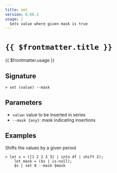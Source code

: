 ```yaml
---
title: set
version: 0.66.1
usage: |
  Sets value where given mask is true
---
```


# <code>{{ $frontmatter.title }}</code>

<div style='white-space: pre-wrap;'>{{ $frontmatter.usage }}</div>

## Signature

```> set (value) --mask```

## Parameters

 -  `value`: value to be inserted in series
 -  `--mask {any}`: mask indicating insertions

## Examples

Shifts the values by a given period
```shell
> let s = ([1 2 2 3 3] | into df | shift 2);
    let mask = ($s | is-null);
    $s | set 0 --mask $mask
```
